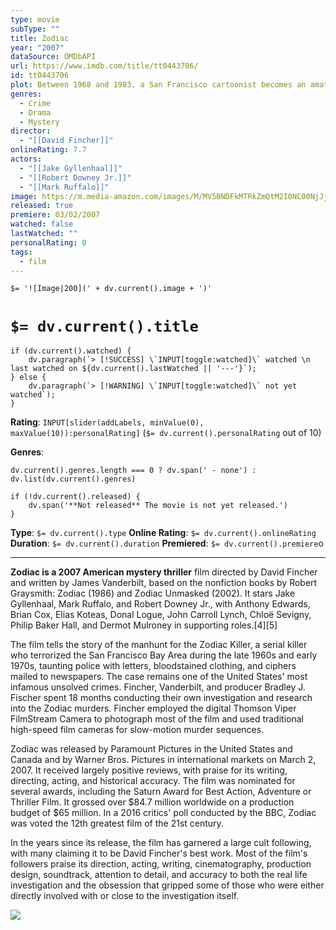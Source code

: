 ```yaml
---
type: movie
subType: ""
title: Zodiac
year: "2007"
dataSource: OMDbAPI
url: https://www.imdb.com/title/tt0443706/
id: tt0443706
plot: Between 1968 and 1983, a San Francisco cartoonist becomes an amateur detective obsessed with tracking down the Zodiac Killer, an unidentified individual who terrorizes Northern California with a killing spree.
genres:
  - Crime
  - Drama
  - Mystery
director:
  - "[[David Fincher]]"
onlineRating: 7.7
actors:
  - "[[Jake Gyllenhaal]]"
  - "[[Robert Downey Jr.]]"
  - "[[Mark Ruffalo]]"
image: https://m.media-amazon.com/images/M/MV5BNDFkMTRkZmQtM2I0NC00NjJjLWJlMDctNTNiZWYxYzhjZDZiXkEyXkFqcGc@._V1_SX300.jpg
released: true
premiere: 03/02/2007
watched: false
lastWatched: ""
personalRating: 0
tags:
  - film
---
```


`$= '![Image|200](' + dv.current().image + ')'`

# `$= dv.current().title`

```dataviewjs
if (dv.current().watched) {
	dv.paragraph(`> [!SUCCESS] \`INPUT[toggle:watched]\` watched \n last watched on ${dv.current().lastWatched || '---'}`);
} else {
	dv.paragraph(`> [!WARNING] \`INPUT[toggle:watched]\` not yet watched`);
}
```

**Rating**:  `INPUT[slider(addLabels, minValue(0), maxValue(10)):personalRating]` (`$= dv.current().personalRating` out of 10)

**Genres**:
```dataviewjs
dv.current().genres.length === 0 ? dv.span(' - none') : dv.list(dv.current().genres)
```

```dataviewjs
if (!dv.current().released) {
	dv.span('**Not released** The movie is not yet released.')
}
```

**Type**: `$= dv.current().type`
**Online Rating**: `$= dv.current().onlineRating`
**Duration**:  `$= dv.current().duration`
**Premiered**: `$= dv.current().premiere`o
___

**Zodiac is a 2007 American mystery thriller** film directed by David Fincher and written by James Vanderbilt, based on the nonfiction books by Robert Graysmith: Zodiac (1986) and Zodiac Unmasked (2002). It stars Jake Gyllenhaal, Mark Ruffalo, and Robert Downey Jr., with Anthony Edwards, Brian Cox, Elias Koteas, Donal Logue, John Carroll Lynch, Chloë Sevigny, Philip Baker Hall, and Dermot Mulroney in supporting roles.[4][5]

The film tells the story of the manhunt for the Zodiac Killer, a serial killer who terrorized the San Francisco Bay Area during the late 1960s and early 1970s, taunting police with letters, bloodstained clothing, and ciphers mailed to newspapers. The case remains one of the United States' most infamous unsolved crimes. Fincher, Vanderbilt, and producer Bradley J. Fischer spent 18 months conducting their own investigation and research into the Zodiac murders. Fincher employed the digital Thomson Viper FilmStream Camera to photograph most of the film and used traditional high-speed film cameras for slow-motion murder sequences.

Zodiac was released by Paramount Pictures in the United States and Canada and by Warner Bros. Pictures in international markets on March 2, 2007. It received largely positive reviews, with praise for its writing, directing, acting, and historical accuracy. The film was nominated for several awards, including the Saturn Award for Best Action, Adventure or Thriller Film. It grossed over $84.7 million worldwide on a production budget of $65 million. In a 2016 critics' poll conducted by the BBC, Zodiac was voted the 12th greatest film of the 21st century.

In the years since its release, the film has garnered a large cult following, with many claiming it to be David Fincher's best work. Most of the film's followers praise its direction, acting, writing, cinematography, production design, soundtrack, attention to detail, and accuracy to both the real life investigation and the obsession that gripped some of those who were either directly involved with or close to the investigation itself.


![](https://www.youtube.com/watch?v=yNncHPl1UXg)